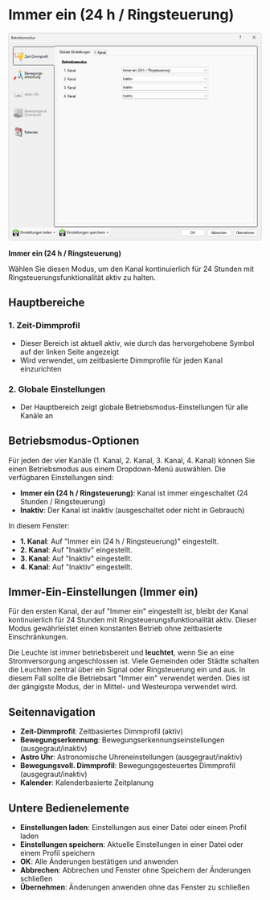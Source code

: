 # Immer ein (24 h / Ringsteuerung)

![Immer ein (24 h / Ringsteuerung)](immer-ein-1.png)

**Immer ein (24 h / Ringsteuerung)**

Wählen Sie diesen Modus, um den Kanal kontinuierlich für 24 Stunden mit Ringsteuerungsfunktionalität aktiv zu halten.

## Hauptbereiche

### 1. Zeit-Dimmprofil

- Dieser Bereich ist aktuell aktiv, wie durch das hervorgehobene Symbol auf der linken Seite angezeigt
- Wird verwendet, um zeitbasierte Dimmprofile für jeden Kanal einzurichten

### 2. Globale Einstellungen

- Der Hauptbereich zeigt globale Betriebsmodus-Einstellungen für alle Kanäle an

## Betriebsmodus-Optionen

Für jeden der vier Kanäle (1. Kanal, 2. Kanal, 3. Kanal, 4. Kanal) können Sie einen Betriebsmodus aus einem Dropdown-Menü auswählen. Die verfügbaren Einstellungen sind:

- **Immer ein (24 h / Ringsteuerung)**: Kanal ist immer eingeschaltet (24 Stunden / Ringsteuerung)
- **Inaktiv**: Der Kanal ist inaktiv (ausgeschaltet oder nicht in Gebrauch)

In diesem Fenster:
- **1. Kanal**: Auf "Immer ein (24 h / Ringsteuerung)" eingestellt.
- **2. Kanal**: Auf "Inaktiv" eingestellt.
- **3. Kanal**: Auf "Inaktiv" eingestellt.
- **4. Kanal**: Auf "Inaktiv" eingestellt.

## Immer-Ein-Einstellungen (Immer ein)

Für den ersten Kanal, der auf "Immer ein" eingestellt ist, bleibt der Kanal kontinuierlich für 24 Stunden mit Ringsteuerungsfunktionalität aktiv. Dieser Modus gewährleistet einen konstanten Betrieb ohne zeitbasierte Einschränkungen.

Die Leuchte ist immer betriebsbereit und **leuchtet**, wenn Sie an eine Stromversorgung angeschlossen ist. Viele Gemeinden oder Städte schalten die Leuchten zentral über ein Signal oder Ringsteuerung ein und aus. In diesem Fall sollte die Betriebsart "Immer ein" verwendet werden. Dies ist der gängigste Modus, der in Mittel- und Westeuropa verwendet wird.

## Seitennavigation

- **Zeit-Dimmprofil**: Zeitbasiertes Dimmprofil (aktiv)
- **Bewegungserkennung**: Bewegungserkennungseinstellungen (ausgegraut/inaktiv)
- **Astro Uhr**: Astronomische Uhreneinstellungen (ausgegraut/inaktiv)
- **Bewegungsvoll. Dimmprofil**: Bewegungsgesteuertes Dimmprofil (ausgegraut/inaktiv)
- **Kalender**: Kalenderbasierte Zeitplanung

## Untere Bedienelemente

- **Einstellungen laden**: Einstellungen aus einer Datei oder einem Profil laden
- **Einstellungen speichern**: Aktuelle Einstellungen in einer Datei oder einem Profil speichern
- **OK**: Alle Änderungen bestätigen und anwenden
- **Abbrechen**: Abbrechen und Fenster ohne Speichern der Änderungen schließen
- **Übernehmen**: Änderungen anwenden ohne das Fenster zu schließen